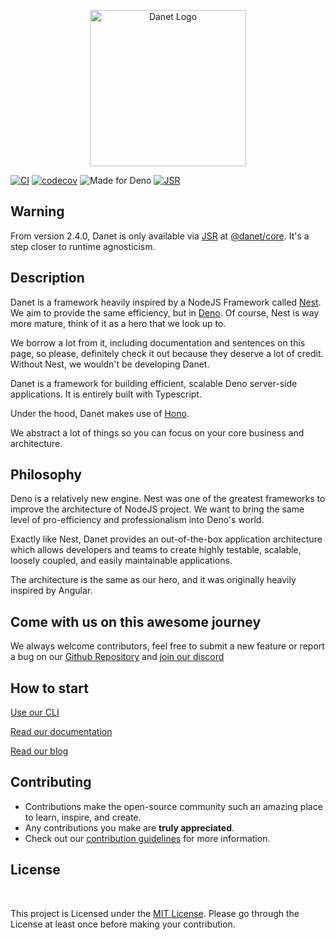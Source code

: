 <p align="center">
  <img src="https://user-images.githubusercontent.com/38007824/205580360-fa032554-5e9e-4266-8ec9-c78ca9a233bc.svg" width="250" alt="Danet Logo" />
</p>

[![CI](https://github.com/savory/Danet/actions/workflows/run-tests.yml/badge.svg)](https://github.com/savory/Danet/actions/workflows/run-tests.yml)
[![codecov](https://codecov.io/gh/Savory/Danet/branch/main/graph/badge.svg?token=R6WXVC669Z)](https://codecov.io/gh/Savory/Danet)
![Made for Deno](https://img.shields.io/badge/made%20for-Deno-6B82F6?style=flat-square)
[![JSR](https://jsr.io/badges/@danet/core)](https://jsr.io/@danet/core)

## Warning

From version 2.4.0, Danet is only available via [JSR](https://jsr.io/) at [@danet/core](https://jsr.io/@danet/core). It's a step closer to runtime agnosticism. 

## Description

Danet is a framework heavily inspired by a NodeJS Framework called
[Nest](https://docs.nestjs.com/). We aim to provide the same efficiency, but in
[Deno](https://deno.land/). Of course, Nest is way more mature, think of it as a
hero that we look up to.

We borrow a lot from it, including documentation and sentences on this page, so
please, definitely check it out because they deserve a lot of credit. Without
Nest, we wouldn't be developing Danet.

Danet is a framework for building efficient, scalable Deno server-side
applications. It is entirely built with Typescript.

Under the hood, Danet makes use of [Hono](https://hono.dev/).

We abstract a lot of things so you can focus on your core business and
architecture.

## Philosophy

Deno is a relatively new engine. Nest was one of the greatest frameworks to
improve the architecture of NodeJS project. We want to bring the same level of
pro-efficiency and professionalism into Deno's world.

Exactly like Nest, Danet provides an out-of-the-box application architecture
which allows developers and teams to create highly testable, scalable, loosely
coupled, and easily maintainable applications.

The architecture is the same as our hero, and it was originally heavily inspired
by Angular.

## Come with us on this awesome journey

We always welcome contributors, feel free to submit a new feature or report a
bug on our [Github Repository](https://github.com/Savory/Danet) and
[join our discord](https://discord.gg/Q7ZHuDPgjA)

## How to start

[Use our CLI](https://github.com/Savory/Danet-CLI)

[Read our documentation](https://danet.land)

[Read our blog](https://savory.github.io/)

## Contributing

- Contributions make the open-source community such an amazing place to learn,
  inspire, and create.
- Any contributions you make are **truly appreciated**.
- Check out our [contribution guidelines](/CONTRIBUTING.md) for more
  information.

<h2>
License
</h2>
<br>

<p>
This project is Licensed under the <a href="./LICENSE">MIT License</a>. Please go through the License at least once before making your contribution. </p>
